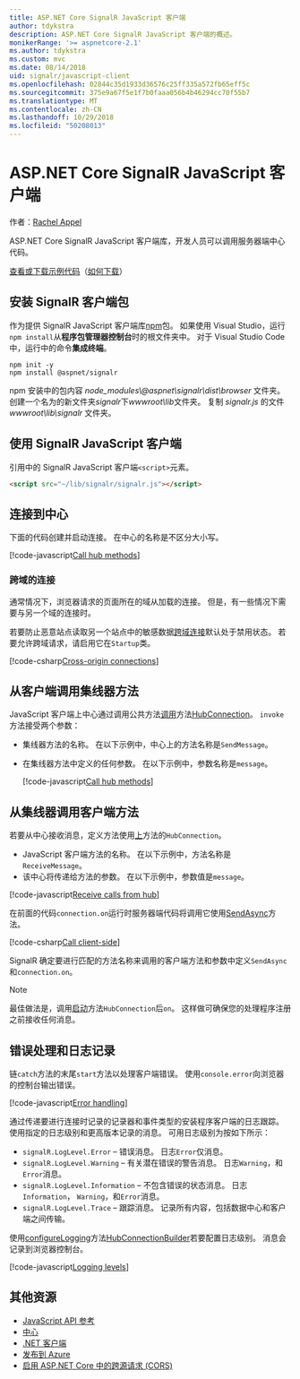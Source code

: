 ```yaml
---
title: ASP.NET Core SignalR JavaScript 客户端
author: tdykstra
description: ASP.NET Core SignalR JavaScript 客户端的概述。
monikerRange: '>= aspnetcore-2.1'
ms.author: tdykstra
ms.custom: mvc
ms.date: 08/14/2018
uid: signalr/javascript-client
ms.openlocfilehash: 02844c35d1933d36576c25ff335a572fb65eff5c
ms.sourcegitcommit: 375e9a67f5e1f7b0faaa056b4b46294cc70f55b7
ms.translationtype: MT
ms.contentlocale: zh-CN
ms.lasthandoff: 10/29/2018
ms.locfileid: "50208013"
---
```

# <a name="aspnet-core-signalr-javascript-client"></a>ASP.NET Core SignalR JavaScript 客户端

作者：[Rachel Appel](http://twitter.com/rachelappel)

ASP.NET Core SignalR JavaScript 客户端库，开发人员可以调用服务器端中心代码。

[查看或下载示例代码](https://github.com/aspnet/Docs/tree/live/aspnetcore/signalr/javascript-client/sample)（[如何下载](xref:index#how-to-download-a-sample)）

## <a name="install-the-signalr-client-package"></a>安装 SignalR 客户端包

作为提供 SignalR JavaScript 客户端库[npm](https://www.npmjs.com/)包。 如果使用 Visual Studio，运行`npm install`从**程序包管理器控制台**时的根文件夹中。 对于 Visual Studio Code 中，运行中的命令**集成终端**。

  ```console
  npm init -y
  npm install @aspnet/signalr
  ```

npm 安装中的包内容 *node_modules\\@aspnet\signalr\dist\browser* 文件夹。 创建一个名为的新文件夹*signalr*下*wwwroot\\lib*文件夹。 复制 *signalr.js* 的文件 *wwwroot\lib\signalr* 文件夹。

## <a name="use-the-signalr-javascript-client"></a>使用 SignalR JavaScript 客户端

引用中的 SignalR JavaScript 客户端`<script>`元素。

```html
<script src="~/lib/signalr/signalr.js"></script>
```

## <a name="connect-to-a-hub"></a>连接到中心

下面的代码创建并启动连接。 在中心的名称是不区分大小写。

[!code-javascript[Call hub methods](javascript-client/sample/wwwroot/js/chat.js?range=9-12,28)]

### <a name="cross-origin-connections"></a>跨域的连接

通常情况下，浏览器请求的页面所在的域从加载的连接。 但是，有一些情况下需要与另一个域的连接时。

若要防止恶意站点读取另一个站点中的敏感数据[跨域连接](xref:security/cors)默认处于禁用状态。 若要允许跨域请求，请启用它在`Startup`类。

[!code-csharp[Cross-origin connections](javascript-client/sample/Startup.cs?highlight=29-35,56)]

## <a name="call-hub-methods-from-client"></a>从客户端调用集线器方法

JavaScript 客户端上中心通过调用公共方法[调用](/javascript/api/%40aspnet/signalr/hubconnection#invoke)方法[HubConnection](/javascript/api/%40aspnet/signalr/hubconnection)。 `invoke`方法接受两个参数：

* 集线器方法的名称。 在以下示例中，中心上的方法名称是`SendMessage`。
* 在集线器方法中定义的任何参数。 在以下示例中，参数名称是`message`。

  [!code-javascript[Call hub methods](javascript-client/sample/wwwroot/js/chat.js?range=24)]

## <a name="call-client-methods-from-hub"></a>从集线器调用客户端方法

若要从中心接收消息，定义方法使用[上](/javascript/api/%40aspnet/signalr/hubconnection#on)方法的`HubConnection`。

* JavaScript 客户端方法的名称。 在以下示例中，方法名称是`ReceiveMessage`。
* 该中心将传递给方法的参数。 在以下示例中，参数值是`message`。

[!code-javascript[Receive calls from hub](javascript-client/sample/wwwroot/js/chat.js?range=14-19)]

在前面的代码`connection.on`运行时服务器端代码将调用它使用[SendAsync](/dotnet/api/microsoft.aspnetcore.signalr.clientproxyextensions.sendasync)方法。

[!code-csharp[Call client-side](javascript-client/sample/hubs/chathub.cs?range=8-11)]

SignalR 确定要进行匹配的方法名称来调用的客户端方法和参数中定义`SendAsync`和`connection.on`。

> [!NOTE]
> 最佳做法是，调用[启动](/javascript/api/%40aspnet/signalr/hubconnection#start)方法`HubConnection`后`on`。 这样做可确保您的处理程序注册之前接收任何消息。

## <a name="error-handling-and-logging"></a>错误处理和日志记录

链`catch`方法的末尾`start`方法以处理客户端错误。 使用`console.error`向浏览器的控制台输出错误。

[!code-javascript[Error handling](javascript-client/sample/wwwroot/js/chat.js?range=28)]

通过传递要进行连接时记录的记录器和事件类型的安装程序客户端的日志跟踪。 使用指定的日志级别和更高版本记录的消息。 可用日志级别为按如下所示：

* `signalR.LogLevel.Error` &ndash; 错误消息。 日志`Error`仅消息。
* `signalR.LogLevel.Warning` &ndash; 有关潜在错误的警告消息。 日志`Warning`，和`Error`消息。
* `signalR.LogLevel.Information` &ndash; 不包含错误的状态消息。 日志`Information`， `Warning`，和`Error`消息。
* `signalR.LogLevel.Trace` &ndash; 跟踪消息。 记录所有内容，包括数据中心和客户端之间传输。

使用[configureLogging](/javascript/api/%40aspnet/signalr/hubconnectionbuilder#configurelogging)方法[HubConnectionBuilder](/javascript/api/%40aspnet/signalr/hubconnectionbuilder)若要配置日志级别。 消息会记录到浏览器控制台。

[!code-javascript[Logging levels](javascript-client/sample/wwwroot/js/chat.js?range=9-12)]

## <a name="additional-resources"></a>其他资源

* [JavaScript API 参考](/javascript/api/?view=signalr-js-latest)
* [中心](xref:signalr/hubs)
* [.NET 客户端](xref:signalr/dotnet-client)
* [发布到 Azure](xref:signalr/publish-to-azure-web-app)
* [启用 ASP.NET Core 中的跨源请求 (CORS)](xref:security/cors)

